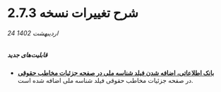#  شرح تغییرات نسخه 2.7.3
###### 24 اردیبهشت 1402

##### قابلیت‌های جدید
- [**بانک اطلاعاتی، اضافه شدن فیلد شناسه ملی در صفحه جزئیات مخاطب حقوقی**](https://github.com/1stco/PayamGostarDocs/blob/master/Help/Integrated-bank/Database/details/details.md)<br>
   در صفحه جزئیات مخاطب حقوقی فیلد شناسه ملی اضافه شده است.
